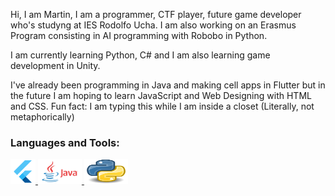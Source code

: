 
Hi, I am Martin,
I am a programmer, CTF player, future game developer who's studyng at IES Rodolfo Ucha. I am also working on an Erasmus Program 
consisting in AI programming with Robobo in Python.

I am currently learning Python, C# and I am also learning game development in Unity.

I've already been programming in Java and making cell apps in Flutter but in the future I am hoping to learn JavaScript and Web Designing with HTML and CSS.
Fun fact: I am typing this while I am inside a closet (Literally, not metaphorically)

<h3 align="left">Languages and Tools:</h3>
<p> 
   <a href="https://flutter.dev/">
      <img src="/resources/images/flutter_logo.png" alt="android" width="40" height="40"/> 
   </a>
   
   <a href="https://www.java.com/en/">
         <img src="/resources/images/java_logo.png" alt="android" width="70" height="40"/> 
   </a>

   <a href="https://www.python.com/en/](https://www.python.org/">
         <img src="/resources/images/python_logo.png" alt="android" width="70" height="40"/> 
   </a>
</p>
